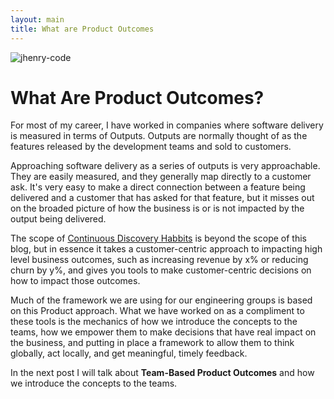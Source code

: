 ```yaml
---
layout: main
title: What are Product Outcomes
---
```

![jhenry-code](../img/logo.png)
# What Are Product Outcomes?

For most of my career, I have worked in companies where software delivery is measured in terms of Outputs.  Outputs are normally thought of as the features released by the development teams and sold to customers.

Approaching software delivery as a series of outputs is very approachable.  They are easily measured, and they generally map directly to a customer ask.  It's very easy to make a direct connection between a feature being delivered and a customer that has asked for that feature, but it misses out on the broaded picture of how the business is or is not impacted by the output being delivered.

The scope of [Continuous Discovery Habbits](https://www.producttalk.org/) is beyond the scope of this blog, but in essence it takes a customer-centric approach to impacting high level business outcomes, such as increasing revenue by x% or reducing churn by y%, and gives you tools to make customer-centric decisions on how to impact those outcomes.

Much of the framework we are using for our engineering groups is based on this Product approach.  What we have worked on as a compliment to these tools is the mechanics of how we introduce the concepts to the teams, how we empower them to make decisions that have real impact on the business, and putting in place a framework to allow them to think globally, act locally, and get meaningful, timely feedback.

In the next post I will talk about **Team-Based Product Outcomes** and how we introduce the concepts to the teams.